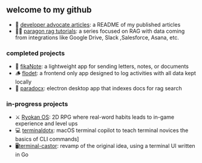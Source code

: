 ## welcome to my github
- 💁 [developer advocate articles](https://github.com/jackmuva/developer-advocate-articles/blob/main/README.md): a README of my published articles
- 👨‍🏫 [paragon rag tutorials](https://github.com/useparagon/rag-tutorials): a series focused on RAG with data coming from integrations like Google Drive, Slack ,Salesforce, Asana, etc.

### completed projects
- 💌 [fikaNote](https://fikanote.com): a lightweight app for sending letters, notes, or documents
- 🪵 [flodet](https://flodet.com): a frontend only app designed to log activities with all data kept locally
- 🔎 [paradocx](https://github.com/jackmuva/paradocx): electron desktop app that indexes docs for rag search

### in-progress projects
- ⚔️ [Ryokan OS](https://github.com/jackmuva/ryokan-os): 2D RPG where real-word habits leads to in-game experience and level ups
- 💻 [terminaldotx](https://github.com/jackmuva/terminaldotx): macOS terminal copilot to teach terminal novices the basics of CLI commands]
-   🖥️[terminal-castor](https://github.com/jackmuva/terminal-castor): revamp of the original idea, using a terminal UI written in Go
  
